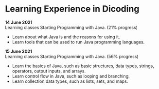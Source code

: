 # Learning Experience in Dicoding

**14 June 2021**<br>
Learning classes Starting Programming with Java. (21% progress)
* Learn about what Java is and the reasons for using it.
* Learn tools that can be used to run Java programming languages.

**15 June 2021**<br>
Learning classes Starting Programming with Java. (56% progress)
* Learn the basics of Java, such as basic structures, data types, strings, operators, output inputs, and arrays.
* Learn control flow in Java, such as looping and branching.
* Learn collection data types, such as lists, sets, and maps.
